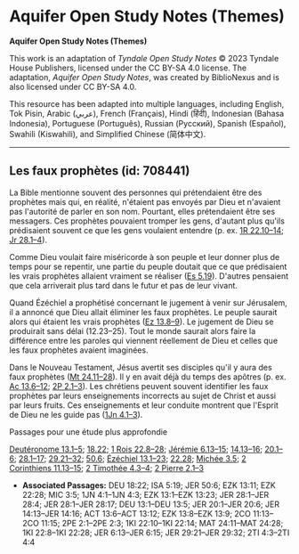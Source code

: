 # Aquifer Open Study Notes (Themes)

**Aquifer Open Study Notes (Themes)**

This work is an adaptation of *Tyndale Open Study Notes* © 2023 Tyndale House Publishers, licensed under the CC BY\-SA 4\.0 license. The adaptation, *Aquifer Open Study Notes*, was created by BiblioNexus and is also licensed under CC BY\-SA 4\.0\.

This resource has been adapted into multiple languages, including English, Tok Pisin, Arabic (عربي), French (Français), Hindi (हिंदी), Indonesian (Bahasa Indonesia), Portuguese (Português), Russian (Русский), Spanish (Español), Swahili (Kiswahili), and Simplified Chinese (简体中文).



--------------------------------

## Les faux prophètes (id: 708441)

La Bible mentionne souvent des personnes qui prétendaient être des prophètes mais qui, en réalité, n'étaient pas envoyés par Dieu et n'avaient pas l'autorité de parler en son nom. Pourtant, elles prétendaient être ses messagers. Ces prophètes pouvaient tromper les gens, d'autant plus qu'ils prédisaient souvent ce que les gens voulaient entendre (p. ex. [1R 22\.10–14](https://ref.ly/1Kgs22:10-1Kgs22:14); [Jr 28\.1–4](https://ref.ly/Jer28:1-Jer28:4)).

Comme Dieu voulait faire miséricorde à son peuple et leur donner plus de temps pour se repentir, une partie du peuple doutait que ce que prédisaient les vrais prophètes allaient vraiment se réaliser ([Es 5\.19](https://ref.ly/Isa5:19)). D'autres pensaient que cela arriverait plus tard dans le futur et pas de leur vivant.

Quand Ézéchiel a prophétisé concernant le jugement à venir sur Jérusalem, il a annoncé que Dieu allait éliminer les faux prophètes. Le peuple saurait alors qui étaient les vrais prophètes ([Ez 13\.8–9](https://ref.ly/Ezek13:8-Ezek13:9)). Le jugement de Dieu se produirait sans délai (12\.23–25\). Tout le monde saurait alors faire la différence entre les paroles qui viennent réellement de Dieu et celles que les faux prophètes avaient imaginées.

Dans le Nouveau Testament, Jésus avertit ses disciples qu'il y aura des faux prophètes ([Mt 24\.11–28](https://ref.ly/Matt24:11-Matt24:28)). Il y en avait déjà du temps des apôtres (p. ex. [Ac 13\.6–12](https://ref.ly/Acts13:6-Acts13:12); [2P 2\.1–3](https://ref.ly/2Pet2:1-2Pet2:3)). Les chrétiens peuvent souvent identifier les faux prophètes par leurs enseignements incorrects au sujet de Christ et aussi par leurs fruits. Ces enseignements et leur conduite montrent que l'Esprit de Dieu ne les guide pas ([1Jn 4\.1–3](https://ref.ly/1John4:1-1John4:3)).

Passages pour une étude plus approfondie

[Deutéronome 13\.1–5](https://ref.ly/Deut13:1-Deut13:5); [18\.22](https://ref.ly/Deut18:22); [1 Rois 22\.8–28](https://ref.ly/1Kgs22:8-1Kgs22:28); [Jérémie 6\.13–15](https://ref.ly/Jer6:13-Jer6:15); [14\.13–16](https://ref.ly/Jer14:13-Jer14:16); [20\.1–6](https://ref.ly/Jer20:1-Jer20:6); [28\.1–17](https://ref.ly/Jer28:1-Jer28:17); [29\.21–32](https://ref.ly/Jer29:21-Jer29:32); [50\.6](https://ref.ly/Jer50:6); [Ézéchiel 13\.1–23](https://ref.ly/Ezek13:1-Ezek13:23); [22\.28](https://ref.ly/Ezek22:28); [Michée 3\.5](https://ref.ly/Mic3:5); [2 Corinthiens 11\.13–15](https://ref.ly/2Cor11:13-2Cor11:15); [2 Timothée 4\.3–4](https://ref.ly/2Tim4:3-2Tim4:4); [2 Pierre 2\.1–3](https://ref.ly/2Pet2:1-2Pet2:3)

* **Associated Passages:** DEU 18:22; ISA 5:19; JER 50:6; EZK 13:11; EZK 22:28; MIC 3:5; 1JN 4:1–1JN 4:3; EZK 13:1–EZK 13:23; JER 28:1–JER 28:4; JER 28:1–JER 28:17; DEU 13:1–DEU 13:5; JER 20:1–JER 20:6; JER 14:13–JER 14:16; ACT 13:6–ACT 13:12; EZK 13:8–EZK 13:9; 2CO 11:13–2CO 11:15; 2PE 2:1–2PE 2:3; 1KI 22:10–1KI 22:14; MAT 24:11–MAT 24:28; 1KI 22:8–1KI 22:28; JER 6:13–JER 6:15; JER 29:21–JER 29:32; 2TI 4:3–2TI 4:4

